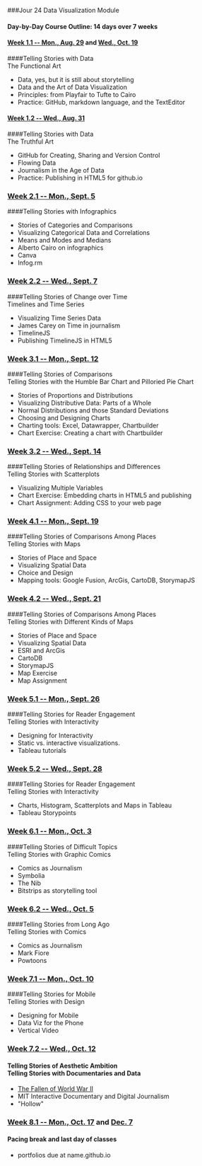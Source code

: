 ###Jour 24 Data Visualization Module

#### Day-by-Day Course Outline: 14 days over 7 weeks

#### [Week 1.1 -- Mon., Aug. 29](WeeklySchedule/week01-01.md) and [Wed., Oct. 19](WeeklySchedule/week01-01.md)
####Telling Stories with Data <br/>The Functional Art
- Data, yes, but it is still about storytelling
- Data and the Art of Data Visualization
- Principles: from Playfair to Tufte to Cairo
- Practice: GitHub, markdown language, and the TextEditor

#### [Week 1.2 -- Wed., Aug. 31](WeeklySchedule/week01-02.md)
####Telling Stories with Data <br/> The Truthful Art

- GitHub for Creating, Sharing and Version Control
- Flowing Data
- Journalism in the Age of Data
- Practice: Publishing in HTML5 for github.io

### [Week 2.1 -- Mon., Sept. 5](WeeklySchedule/week02-01.md)
####Telling Stories with Infographics
- Stories of Categories and Comparisons
- Visualizing Categorical Data and Correlations
- Means and Modes and Medians
- Alberto Cairo on infographics
- Canva
- Infog.rm

### [Week 2.2 -- Wed., Sept. 7](WeeklySchedule/week02-02.md)
####Telling Stories of Change over Time <br/> Timelines and Time Series

- Visualizing Time Series Data
- James Carey on Time in journalism
- TimelineJS
- Publishing TimelineJS in HTML5

### [Week 3.1 -- Mon., Sept. 12](WeeklySchedule/week03-01.md)
####Telling Stories of Comparisons <br/> Telling Stories with the Humble Bar Chart and Pilloried Pie Chart
- Stories of Proportions and Distributions
- Visualizing Distributive Data: Parts of a Whole
- Normal Distributions and those Standard Deviations
- Choosing and Designing Charts
- Charting tools: Excel, Datawrapper, Chartbuilder
- Chart Exercise: Creating a chart with Chartbuilder

### [Week 3.2 -- Wed., Sept. 14](WeeklySchedule/week03-02.md)

####Telling Stories of Relationships and Differences <br/> Telling Stories with Scatterplots
- Visualizing Multiple Variables
- Chart Exercise: Embedding charts in HTML5 and publishing
- Chart Assignment: Adding CSS to your web page

### [Week 4.1 -- Mon., Sept. 19](WeeklySchedule/week04-01.md)

####Telling Stories of Comparisons Among Places <br/> Telling Stories with Maps
- Stories of Place and Space
- Visualizing Spatial Data
- Choice and Design
- Mapping tools: Google Fusion, ArcGis, CartoDB, StorymapJS

### [Week 4.2 -- Wed., Sept. 21](WeeklySchedule/week04-02.md)

####Telling Stories of Comparisons Among Places <br/> Telling Stories with Different Kinds of Maps
- Stories of Place and Space
- Visualizing Spatial Data
- ESRI and ArcGis
- CartoDB
- StorymapJS
- Map Exercise
- Map Assignment

### [Week 5.1 -- Mon., Sept. 26](WeeklySchedule/week05-01.md)

####Telling Stories for Reader Engagement <br/> Telling Stories with Interactivity
- Designing for Interactivity
- Static vs. interactive visualizations.
- Tableau tutorials

### [Week 5.2 -- Wed., Sept. 28](WeeklySchedule/week05-02.md)
####Telling Stories for Reader Engagement <br/> Telling Stories with Interactivity
- Charts, Histogram, Scatterplots and Maps in Tableau
- Tableau Storypoints


### [Week 6.1 -- Mon., Oct. 3](WeeklySchedule/week06-01.md)

####Telling Stories of Difficult Topics <br/> Telling Stories with Graphic Comics
- Comics as Journalism
- Symbolia
- The Nib
- Bitstrips as storytelling tool

### [Week 6.2 -- Wed., Oct. 5](WeeklySchedule/week06-02.md)
####Telling Stories from Long Ago <br/> Telling Stories with Comics
- Comics as Journalism
- Mark Fiore
- Powtoons

### [Week 7.1 -- Mon., Oct. 10](WeeklySchedule/week07-01.md)
####Telling Stories for Mobile <br/> Telling Stories with Design
- Designing for Mobile
- Data Viz for the Phone
- Vertical Video

### [Week 7.2 -- Wed., Oct. 12](WeeklySchedule/week07-02.md)
#### Telling Stories of Aesthetic Ambition <br/> Telling Stories with Documentaries and Data
- [The Fallen of World War II](http://www.fallen.io/ww2/)
- MIT Interactive Documentary and Digital Journalism
- "Hollow"

### [Week 8.1 -- Mon., Oct. 17](WeeklySchedule/week08-01.md) and [Dec. 7](WeeklySchedule/week08-01.md) 
#### Pacing break and last day of classes
- portfolios due at name.github.io


